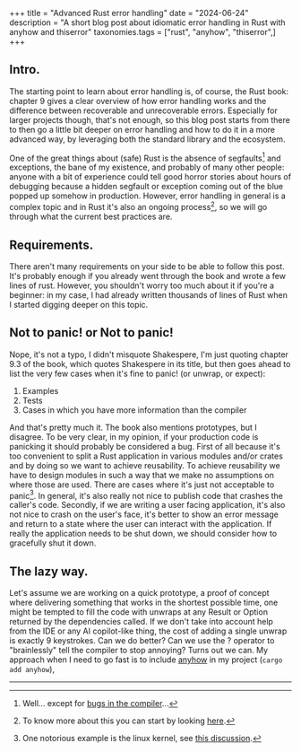 +++
title = "Advanced Rust error handling"
date = "2024-06-24"
description = "A short blog post about idiomatic error handling in Rust with anyhow and thiserror"
taxonomies.tags = ["rust", "anyhow", "thiserror",]
+++

## Intro.
The starting point to learn about error handling is, of course, the Rust book:
chapter 9 gives a clear overview of how error handling works and the difference
between recoverable and unrecoverable errors. Especially for larger projects
though, that's not enough, so this blog post starts from there to then go a
little bit deeper on error handling and how to do it in a more advanced way, by
leveraging both the standard library and the ecosystem.

One of the great things about (safe) Rust is the absence of segfaults[^1] and
exceptions, the bane of my existence, and probably of many other people: anyone
with a bit of experience could tell good horror stories about hours of debugging
because a hidden segfault or exception coming out of the blue popped up somehow
in production. However, error handling in general is a complex topic and in Rust
it's also an ongoing process[^2], so we will go through what the current best
practices are.

## Requirements.
There aren't many requirements on your side to be able to follow this post.
It's probably enough if you already went through the book and wrote a few lines
of rust. However, you shouldn't worry too much about it if you're a beginner: in
my case, I had already written thousands of lines of Rust when I started digging
deeper on this topic.

## Not to panic! or Not to panic!
Nope, it's not a typo, I didn't misquote Shakespere, I'm just quoting chapter
9.3 of the book, which quotes Shakespere in its title, but then goes ahead to
list the very few cases when it's fine to panic! (or unwrap, or expect):
1) Examples
2) Tests
3) Cases in which you have more information than the compiler

And that's pretty much it. The book also mentions prototypes, but I disagree.
To be very clear, in my opinion, if your production code is panicking
it should probably be considered a bug.
First of all because it's too convenient to split a Rust application in various
modules and/or crates and by doing so we want to achieve reusability. To achieve
reusability we have to design modules in such a way that we make no assumptions
on where those are used. There are cases where it's just not acceptable to
panic[^3]. In general, it's also really not nice to publish code that crashes
the caller's code.
Secondly, if we are writing a user facing application, it's also not nice
to crash on the user's face, it's better to show an error message and return
to a state where the user can interact with the application. If really the
application needs to be shut down, we should consider how to gracefully shut
it down.

## The lazy way.
Let's assume we are working on a quick prototype, a proof of concept where
delivering something that works in the shortest possible time, one might be
tempted to fill the code with unwraps at any Result or Option returned by the
dependencies called. If we don't take into account help from the IDE or any AI
copilot-like thing, the cost of adding a single unwrap is exactly 9 keystrokes.
Can we do better? Can we use the ? operator to "brainlessly" tell the compiler to stop annoying?
Turns out we can. My approach when I need to go fast is to include [anyhow](https://docs.rs/anyhow/latest/anyhow/) in my project (`cargo add anyhow`), 
___
[^1]: Well... except for [bugs in the compiler](https://github.com/Speykious/cve-rs)...

[^2]: To know more about this you can start by looking [here](https://github.com/rust-lang/project-error-handling).

[^3]: One notorious example is the linux kernel, see [this discussion](https://lkml.org/lkml/2021/4/14/1099).
